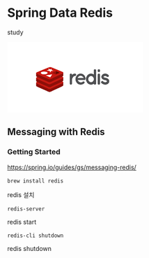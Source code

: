 # Spring Data Redis

study

![redis](/doc/redis_.png)


## Messaging with Redis

### Getting Started 

https://spring.io/guides/gs/messaging-redis/


```
brew install redis
```
redis 설치 
```
redis-server
```
redis start

```
redis-cli shutdown
```

redis shutdown